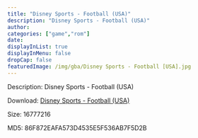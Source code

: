 ```yaml
---
title: "Disney Sports - Football (USA)"
description: "Disney Sports - Football (USA)"
author: 
categories: ["game","rom"]
date: 
displayInList: true
displayInMenu: false
dropCap: false
featuredImage: /img/gba/Disney Sports - Football [USA].jpg
---
```


Description: Disney Sports - Football (USA)

Download: <a style="text-decoration:underline;" href="https://mega.nz/#!DOYigATR!Rej5dMYtseZr15CZ_XuWGZf0MHX_NmxodfVdH8eCKa4" target = "_blank" rel = "nofollow" > Disney Sports - Football (USA)</a>

Size: 16777216

MD5: 86F872EAFA573D4535E5F536AB7F5D2B

